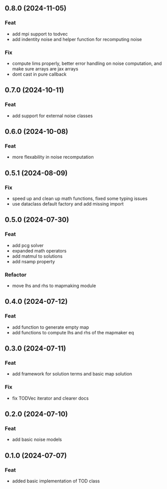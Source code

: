 ## 0.8.0 (2024-11-05)

### Feat

- add mpi support to todvec
- add indentity noise and helper function for recomputing noise

### Fix

- compute lims properly, better error handling on noise computation, and make sure arrays are jax arrays
- dont cast in pure callback

## 0.7.0 (2024-10-11)

### Feat

- add support for external noise classes

## 0.6.0 (2024-10-08)

### Feat

- more flexability in noise recomputation

## 0.5.1 (2024-08-09)

### Fix

- speed up and clean up math functions, fixed some typing issues
- use dataclass default factory and add missing import

## 0.5.0 (2024-07-30)

### Feat

- add pcg solver
- expanded math operators
- add matmul to solutions
- add nsamp property

### Refactor

- move lhs and rhs to mapmaking module

## 0.4.0 (2024-07-12)

### Feat

- add function to generate empty map
- add functions to compute lhs and rhs of the mapmaker eq

## 0.3.0 (2024-07-11)

### Feat

- add framework for solution terms and basic map solution

### Fix

- fix TODVec iterator and clearer docs

## 0.2.0 (2024-07-10)

### Feat

- add basic noise models

## 0.1.0 (2024-07-07)

### Feat

- added basic implementation of TOD class
